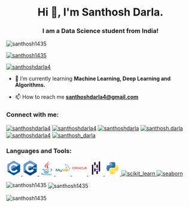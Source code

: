 <h1 align="center">Hi 👋, I'm Santhosh Darla.</h1>
<h3 align="center">I am a Data Science student from India!</h3>

<p align="left"> <img src="https://komarev.com/ghpvc/?username=santhosh1435&label=Profile%20views&color=0e75b6&style=flat" alt="santhosh1435" /> </p>

<p align="left"> <a href="https://github.com/ryo-ma/github-profile-trophy"><img src="https://github-profile-trophy.vercel.app/?username=santhosh1435" alt="santhosh1435" /></a> </p>

<p align="left"> <a href="https://twitter.com/santhoshdarla4" target="blank"><img src="https://img.shields.io/twitter/follow/santhoshdarla4?logo=twitter&style=for-the-badge" alt="santhoshdarla4" /></a> </p>

- 🌱 I’m currently learning **Machine Learning, Deep Learning and Algorithms.**

- 📫 How to reach me **santhoshdarla4@gmail.com**

<h3 align="left">Connect with me:</h3>
<p align="left">
<a href="https://twitter.com/santhoshdarla4" target="blank"><img align="center" src="https://raw.githubusercontent.com/rahuldkjain/github-profile-readme-generator/master/src/images/icons/Social/twitter.svg" alt="santhoshdarla4" height="30" width="40" /></a>
<a href="https://linkedin.com/in/santhoshdarla4" target="blank"><img align="center" src="https://raw.githubusercontent.com/rahuldkjain/github-profile-readme-generator/master/src/images/icons/Social/linked-in-alt.svg" alt="santhoshdarla4" height="30" width="40" /></a>
<a href="https://kaggle.com/santhoshdarla" target="blank"><img align="center" src="https://raw.githubusercontent.com/rahuldkjain/github-profile-readme-generator/master/src/images/icons/Social/kaggle.svg" alt="santhoshdarla" height="30" width="40" /></a>
<a href="https://instagram.com/santhosh.darla" target="blank"><img align="center" src="https://raw.githubusercontent.com/rahuldkjain/github-profile-readme-generator/master/src/images/icons/Social/instagram.svg" alt="santhosh.darla" height="30" width="40" /></a>
<a href="https://www.hackerrank.com/santhoshdarla4" target="blank"><img align="center" src="https://raw.githubusercontent.com/rahuldkjain/github-profile-readme-generator/master/src/images/icons/Social/hackerrank.svg" alt="santhoshdarla4" height="30" width="40" /></a>
<a href="https://www.leetcode.com/santhosh_darla" target="blank"><img align="center" src="https://raw.githubusercontent.com/rahuldkjain/github-profile-readme-generator/master/src/images/icons/Social/leet-code.svg" alt="santhosh_darla" height="30" width="40" /></a>
</p>

<h3 align="left">Languages and Tools:</h3>
<p align="left"> <a href="https://www.cprogramming.com/" target="_blank" rel="noreferrer"> <img src="https://raw.githubusercontent.com/devicons/devicon/master/icons/c/c-original.svg" alt="c" width="40" height="40"/> </a> <a href="https://www.w3schools.com/cpp/" target="_blank" rel="noreferrer"> <img src="https://raw.githubusercontent.com/devicons/devicon/master/icons/cplusplus/cplusplus-original.svg" alt="cplusplus" width="40" height="40"/> </a> <a href="https://www.java.com" target="_blank" rel="noreferrer"> <img src="https://raw.githubusercontent.com/devicons/devicon/master/icons/java/java-original.svg" alt="java" width="40" height="40"/> </a> <a href="https://www.mysql.com/" target="_blank" rel="noreferrer"> <img src="https://raw.githubusercontent.com/devicons/devicon/master/icons/mysql/mysql-original-wordmark.svg" alt="mysql" width="40" height="40"/> </a> <a href="https://www.oracle.com/" target="_blank" rel="noreferrer"> <img src="https://raw.githubusercontent.com/devicons/devicon/master/icons/oracle/oracle-original.svg" alt="oracle" width="40" height="40"/> </a> <a href="https://pandas.pydata.org/" target="_blank" rel="noreferrer"> <img src="https://raw.githubusercontent.com/devicons/devicon/2ae2a900d2f041da66e950e4d48052658d850630/icons/pandas/pandas-original.svg" alt="pandas" width="40" height="40"/> </a> <a href="https://www.python.org" target="_blank" rel="noreferrer"> <img src="https://raw.githubusercontent.com/devicons/devicon/master/icons/python/python-original.svg" alt="python" width="40" height="40"/> </a> <a href="https://scikit-learn.org/" target="_blank" rel="noreferrer"> <img src="https://upload.wikimedia.org/wikipedia/commons/0/05/Scikit_learn_logo_small.svg" alt="scikit_learn" width="40" height="40"/> </a> <a href="https://seaborn.pydata.org/" target="_blank" rel="noreferrer"> <img src="https://seaborn.pydata.org/_images/logo-mark-lightbg.svg" alt="seaborn" width="40" height="40"/> </a> </p>

<p><img align="left" src="https://github-readme-stats.vercel.app/api/top-langs?username=santhosh1435&show_icons=true&locale=en&layout=compact" alt="santhosh1435" /></p>

<p>&nbsp;<img align="center" src="https://github-readme-stats.vercel.app/api?username=santhosh1435&show_icons=true&locale=en" alt="santhosh1435" /></p>

<p><img align="center" src="https://github-readme-streak-stats.herokuapp.com/?user=santhosh1435&" alt="santhosh1435" /></p>



